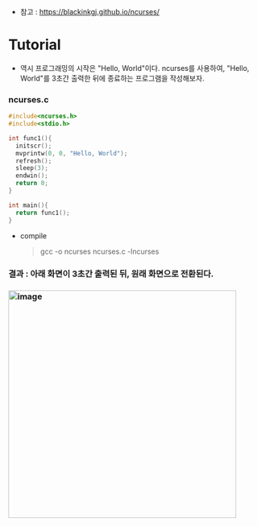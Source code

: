 * 참고 : https://blackinkgj.github.io/ncurses/

Tutorial
========
 - 역시 프로그래밍의 시작은 "Hello, World"이다. ncurses를 사용하여, "Hello, World"를 3초간 출력한 뒤에 종료하는 프로그램을 작성해보자.

<h3>ncurses.c</h3>

```c
#include<ncurses.h>
#include<stdio.h>

int func1(){
  initscr();
  mvprintw(0, 0, "Hello, World");
  refresh();
  sleep(3);
  endwin();
  return 0;
}

int main(){
  return func1();
}
```

 - compile
   > gcc -o ncurses ncurses.c -lncurses

<h3>결과 : 아래 화면이 3초간 출력된 뒤, 원래 화면으로 전환된다.<h3>
<img width="452" alt="image" src="https://user-images.githubusercontent.com/70207093/204939829-1eb0bd13-87ff-446a-aafa-c0ddeb809960.png">
